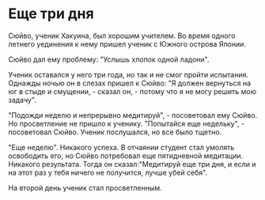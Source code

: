 # Еще три дня

Сюйво, ученик Хакуина, был хорошим учителем. Во время одного летнего уединения к нему пришел ученик с Южного острова Японии.

Сюйво дал ему проблему: "Услышь хлопок одной ладони".

Ученик оставался у него три года, но так и не смог пройти испытания. Однажды ночью он в слезах пришел к Сюйво: "Я должен вернуться на юг в стыде и смущении, - сказал он, - потому что я не могу решить мою задачу".

"Подожди неделю и непрерывно медитируй", - посоветовал ему Сюйво. Но просветление не пришло к ученику. "Попытайся еще недельку", - посоветовал Сюйво. Ученик послушался, но все было тщетно.

"Еще неделю". Никакого успеха. В отчаянии студент стал умолять освободить его, но Сюйво потребовал еще пятидневной медитации. Никакого результата. Тогда он сказал:"Медитируй еще три дня, и если и на этот раз у тебя ничего не получится, лучше убей себя".

На второй день ученик стал просветленным.
